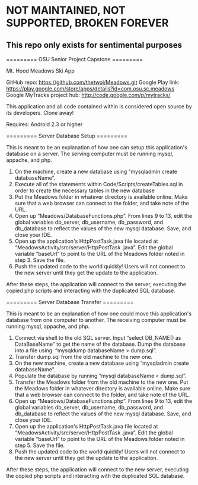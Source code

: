 # NOT MAINTAINED, NOT SUPPORTED, BROKEN FOREVER

## This repo only exists for sentimental purposes

========= OSU Senior Project Capstone =========

Mt. Hood Meadows Ski App

GitHub repo: https://github.com/thetwoj/Meadows.git
Google Play link: https://play.google.com/store/apps/details?id=com.osu.sc.meadows
Google MyTracks project hub: http://code.google.com/p/mytracks/

This application and all code contained within is considered open source by its developers. Clone away!

Requires: Android 2.3 or higher



========= Server Database Setup =========

This is meant to be an explanation of how one can setup this application's database on a server. The serving computer must be running mysql, appache, and php.

1) On the machine, create a new database using “mysqladmin create databaseName”.
2) Execute all of the statements within Code/Scripts/createTables.sql in order to create the necessary tables in the new database
3) Put the Meadows folder in whatever directory is available online.  Make sure that a web browser can connect to the folder, and take note of the URL.
4) Open up “Meadows/DatabaseFunctions.php”. From lines 9 to 13, edit the global variables db_server, db_username, db_password, and db_database to reflect the values of the new mysql database. Save, and close your IDE.
5) Open up the application's HttpPostTask.java file located at “MeadowsActivity/src/server/HttpPostTask .java”. Edit the global variable “baseUrl” to point to the URL of the Meadows folder noted in step 3. Save the file.
6) Push the updated code to the world quickly! Users will not connect to the new server until they get the update to the application.

After these steps, the application will connect to the server, executing the copied php scripts and interacting with the duplicated SQL database.



========= Server Database Transfer =========

This is meant to be an explanation of how one could move this application's database from one computer to another. The receiving computer must be running mysql, appache, and php.

1) Connect via shell to the old SQL server. Input “select DB_NAME() as DataBaseName” to get the name of the database. Dump the database into a file using:
 “mysqldump databaseName > dump.sql”.
2) Transfer dump.sql from the old machine to the new one.
3) On the new machine, create a new database using “mysqladmin create databaseName”.
4) Populate the database by running “mysql databaseName < dump.sql”.
5) Transfer the Meadows folder from the old machine to the new one. Put the Meadows folder in whatever directory is available online.  Make sure that a web browser can connect to the folder, and take note of the URL.
6) Open up “Meadows/DatabaseFunctions.php”. From lines 9 to 13, edit the global variables db_server, db_username, db_password, and db_database to reflect the values of the new mysql database. Save, and close your IDE.
7) Open up the application's HttpPostTask.java file located at “MeadowsActivity/src/server/HttpPostTask .java”. Edit the global variable “baseUrl” to point to the URL of the Meadows folder noted in step 5. Save the file.
8) Push the updated code to the world quickly! Users will not connect to the new server until they get the update to the application.

After these steps, the application will connect to the new server, executing the copied php scripts and interacting with the duplicated SQL database.
